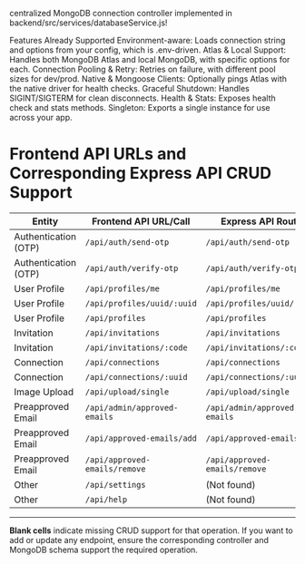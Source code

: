 centralized MongoDB connection controller implemented in backend/src/services/databaseService.js!

Features Already Supported
Environment-aware: Loads connection string and options from your config, which is .env-driven.
Atlas & Local Support: Handles both MongoDB Atlas and local MongoDB, with specific options for each.
Connection Pooling & Retry: Retries on failure, with different pool sizes for dev/prod.
Native & Mongoose Clients: Optionally pings Atlas with the native driver for health checks.
Graceful Shutdown: Handles SIGINT/SIGTERM for clean disconnects.
Health & Stats: Exposes health check and stats methods.
Singleton: Exports a single instance for use across your app.

# Frontend API URLs and Corresponding Express API CRUD Support

| Entity               | Frontend API URL/Call         | Express API Route             | Create | Read | Update | Delete |
|----------------------|-------------------------------|-------------------------------|--------|------|--------|--------|
| Authentication (OTP) | `/api/auth/send-otp`          | `/api/auth/send-otp`          |   ✅   |      |        |        |
| Authentication (OTP) | `/api/auth/verify-otp`        | `/api/auth/verify-otp`        |        |  ✅  |   ✅   |        |
| User Profile         | `/api/profiles/me`            | `/api/profiles/me`            |        |  ✅  |   ✅   |   ✅   |
| User Profile         | `/api/profiles/uuid/:uuid`    | `/api/profiles/uuid/:uuid`    |        |  ✅  |        |        |
| User Profile         | `/api/profiles`               | `/api/profiles`               |        |  ✅  |        |        |
| Invitation           | `/api/invitations`            | `/api/invitations`            |   ✅   |  ✅  |        |        |
| Invitation           | `/api/invitations/:code`      | `/api/invitations/:code`      |        |  ✅  |   ✅   |   ✅   |
| Connection           | `/api/connections`            | `/api/connections`            |   ✅   |  ✅  |        |        |
| Connection           | `/api/connections/:uuid`      | `/api/connections/:uuid`      |        |  ✅  |   ✅   |   ✅   |
| Image Upload         | `/api/upload/single`          | `/api/upload/single`          |   ✅   |      |        |        |
| Preapproved Email    | `/api/admin/approved-emails`  | `/api/admin/approved-emails`  |        |  ✅  |        |        |
| Preapproved Email    | `/api/approved-emails/add`    | `/api/approved-emails/add`    |   ✅   |      |        |        |
| Preapproved Email    | `/api/approved-emails/remove` | `/api/approved-emails/remove` |        |      |        |   ✅   |
| Other                | `/api/settings`               | (Not found)                   |        |      |        |        |
| Other                | `/api/help`                   | (Not found)                   |        |      |        |        |

---

**Blank cells** indicate missing CRUD support for that operation.
If you want to add or update any endpoint, ensure the corresponding controller and MongoDB schema support the required operation. 